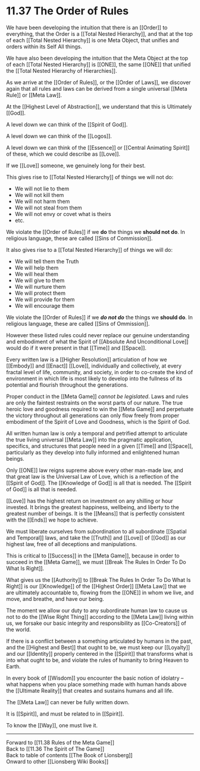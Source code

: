 # 11.37 The Order of Rules

We have been developing the intuition that there is an [[Order]] to everything, that the Order is a [[Total Nested Hierarchy]], and that at the top of each [[Total Nested Hierarchy]] is one Meta Object, that unifies and orders within its Self All things. 

We have also been developing the intuition that the Meta Object at the top of each [[Total Nested Hierarchy]] is [[ONE]], the same [[ONE]] that unified the [[Total Nested Hierarchy of Hierarchies]]. 

As we arrive at the [[Order of Rules]], or the [[Order of Laws]], we discover again that all rules and laws can be derived from a single universal [[Meta Rule]] or [[Meta Law]]. 

At the [[Highest Level of Abstraction]], we understand that this is Ultimately [[God]]. 

A level down we can think of the [[Spirit of God]]. 

A level down we can think of the [[Logos]]. 

A level down we can think of the [[Essence]] or [[Central Animating Spirit]] of these, which we could describe as [[Love]]. 

If we [[Love]] someone, we genuinely long for their best. 

This gives rise to [[Total Nested Hierarchy]] of things we will not do: 

- We will not lie to them  
- We will not kill them  
- We will not harm them  
- We will not steal from them  
- We will not envy or covet what is theirs  
- etc. 

We violate the [[Order of Rules]] if we **do** the things we **should not do**. In religious language, these are called [[Sins of Commission]]. 

It also gives rise to a [[Total Nested Hierarchy]] of things we will do: 

- We will tell them the Truth  
- We will help them  
- We will heal them  
- We will give to them  
- We will nurture them  
- We will protect them  
- We will provide for them  
- We will encourage them  

We violate the [[Order of Rules]] if we ***do not do*** the things we **should do**. In religious language, these are called [[Sins of Ommission]]. 

However these listed rules could never replace our genuine understanding and embodiment of what the Spirit of [[Absolute And Unconditional Love]] would do if it were present in that [[Time]] and [[Space]]. 

Every written law is a [[Higher Resolution]] articulation of how we [[Embody]] and [[Enact]] [[Love]], individually and collectively, at every fractal level of life, community, and society, in order to co-create the kind of environment in which life is most likely to develop into the fullness of its potential and flourish throughout the generations.

Proper conduct in the [[Meta Game]] *cannot be legislated*. Laws and rules are only the faintest restraints on the worst parts of our nature. The true heroic love and goodness required to win the [[Meta Game]] and perpetuate the victory throughout all generations can only flow freely from proper embodiment of the Spirit of Love and Goodness, which is the Spirit of God. 

All written human law is only a temporal and petrified attempt to articulate the true living universal [[Meta Law]] into the pragmatic application, specifics, and structures that people need in a given [[Time]] and [[Space]], particularly as they develop into fully informed and enlightened human beings.  

Only [[ONE]] law reigns supreme above every other man-made law, and that great law is the Universal Law of Love, which is a reflection of the [[Spirit of God]]. The [[Knowledge of God]] is all that is needed. The [[Spirit of God]] is all that is needed. 

[[Love]] has the highest return on investment on any shilling or hour invested. It brings the greatest happiness, wellbeing, and liberty to the greatest number of beings. It is the [[Means]] that is perfectly consistent with the [[Ends]] we hope to achieve.

We must liberate ourselves from subordination to all subordinate [[Spatial and Temporal]] laws, and take the [[Truth]] and [[Love]] of [[God]] as our highest law, free of all deceptions and manipulations.

This is critical to [[Success]] in the [[Meta Game]], because in order to succeed in the [[Meta Game]], we must [[Break The Rules In Order To Do What Is Right]]. 

What gives us the [[Authority]] to [[Break The Rules In Order To Do What Is Right]] is our [[Knowledge]] of the [[Highest Order]] [[Meta Law]] that we are ultimately accountable to, flowing from the [[ONE]] in whom we live, and move, and breathe, and have our being.

The moment we allow our duty to any subordinate human law to cause us not to do the [[Wise Right Thing]] according to the [[Meta Law]] living within us, we forsake our basic integrity and responsibility as [[Co-Creators]] of the world. 

If there is a conflict between a something articulated by humans in the past, and the [[Highest and Best]] that ought to be, we must keep our [[Loyalty]] and our [[Identity]] properly centered in the [[Spirit]] that transforms what is into what ought to be, and violate the rules of humanity to bring Heaven to Earth. 

In every book of [[Wisdom]] you encounter the basic notion of idolatry – what happens when you place something made with human hands above the [[Ultimate Reality]] that creates and sustains humans and all life.

The [[Meta Law]] can never be fully written down.

It is [[Spirit]], and must be related to in [[Spirit]]. 

To know the [[Way]], one must live it.

___

Forward to [[11.38 Rules of the Meta Game]]  
Back to [[11.36 The Spirit of The Game]]  
Back to table of contents [[The Book of Lionsberg]]  
Onward to other [[Lionsberg Wiki Books]]  